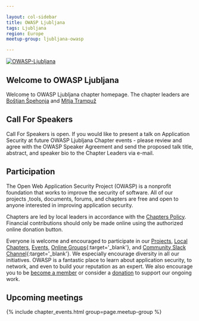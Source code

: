 ```yaml
---

layout: col-sidebar
title: OWASP Ljubljana
tags: Ljubljana
region: Europe
meetup-group: ljubljana-owasp

---
```

<a href="https://owasp.org/www-chapter-ljubljana/"><img src="https://owasp.org/assets/images/logo.png" alt="OWASP-Ljubljana"/></a>

## Welcome to OWASP Ljubljana
Welcome to OWASP Ljubljana chapter homepage. The chapter leaders are <a href="mailto:bostjan.spehonja@owasp.org">Boštjan Špehonja</a> and <a href="mitja.trampuz@owasp.org">Mitja Trampuž</a> 

## Call For Speakers
Call For Speakers is open. If you would like to present a talk on Application Security at future OWASP Ljubljana Chapter events - please  review and agree with the OWASP Speaker Agreement and send the proposed talk title, abstract, and speaker bio to the Chapter Leaders via e-mail.

## Participation
The Open Web Application Security Project (OWASP) is a nonprofit foundation that works to improve the security of software. All of our projects ,tools, documents, forums, and chapters are free and open to anyone interested in improving application security. 

Chapters are led by local leaders in accordance with the [Chapters Policy](/www-policy/operational/chapters). Financial contributions should only be made online using the authorized online donation button. 

Everyone is welcome and encouraged to participate in our [Projects](/projects/), [Local Chapters](/chapters/), [Events](/events/), [Online Groups](https://groups.google.com/a/owasp.com/){:target='_blank'}, and [Community Slack Channel](https://owasp.slack.com/){:target='_blank'}. We especially encourage diversity in all our initiatives. OWASP is a fantastic place to learn about application security, to network, and even to build your reputation as an expert. We also encourage you to be [become a member](/membership/) or consider a [donation](/donate/) to support our ongoing work.

## Upcoming meetings

{% include chapter_events.html group=page.meetup-group %}


